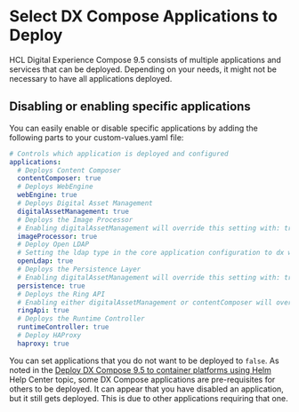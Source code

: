 # Select DX Compose Applications to Deploy

HCL Digital Experience Compose 9.5 consists of multiple applications and services that can be deployed. Depending on your needs, it might not be necessary to have all applications deployed.

## Disabling or enabling specific applications

You can easily enable or disable specific applications by adding the following parts to your custom-values.yaml file:

```yaml
# Controls which application is deployed and configured
applications:
  # Deploys Content Composer
  contentComposer: true
  # Deploys WebEngine
  webEngine: true
  # Deploys Digital Asset Management
  digitalAssetManagement: true
  # Deploys the Image Processor
  # Enabling digitalAssetManagement will override this setting with: true
  imageProcessor: true
  # Deploy Open LDAP
  # Setting the ldap type in the core application configuration to dx will override this setting with: true
  openLdap: true
  # Deploys the Persistence Layer
  # Enabling digitalAssetManagement will override this setting with: true
  persistence: true
  # Deploys the Ring API
  # Enabling either digitalAssetManagement or contentComposer will override this setting with: true
  ringApi: true
  # Deploys the Runtime Controller
  runtimeController: true
  # Deploy HAProxy
  haproxy: true

```

You can set applications that you do not want to be deployed to `false`. As noted in the [Deploy DX Compose 9.5 to container platforms using Helm](../../overview.md) Help Center topic, some DX Compose applications are pre-requisites for others to be deployed. It can appear that you have disabled an application, but it still gets deployed. This is due to other applications requiring that one.
